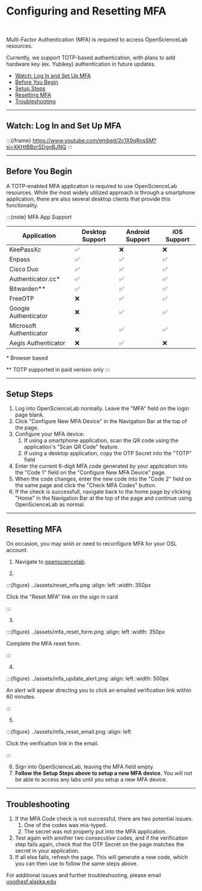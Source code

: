 # Configuring and Resetting MFA
<br>

Multi-Factor Authentication (MFA) is required to access OpenScienceLab resources.

Currently, we support TOTP-based authentication, with plans to add hardware
key (ex. Yubikey) authentication in future updates.

- [Watch: Log In and Set Up MFA](#Watch-Log-In-and-Set-Up-MFA)
- [Before You Begin](#Before-You-Begin)
- [Setup Steps](#Setup-Steps)
- [Resetting MFA](#Resetting-MFA)
- [Troubleshooting](#Troubleshooting)

---

## Watch: Log In and Set Up MFA
:::{iframe} https://www.youtube.com/embed/2c1X9qRnsSM?si=XKHtBBzrSDgnBJNQ
:::

---

## Before You Begin

A TOTP-enabled MFA application is required to use OpenScienceLab resources.
While the most widely utilized approach is through a smartphone application,
there are also several desktop clients that provide this functionality.

:::{note} MFA App Support

| Application             | Desktop Support | Android Support | iOS Support |
| --------------------    | --------------- | --------------- | ----------- |
| KeePassXc               |        ✅       |       ❌        |      ❌     |
| Enpass                  |        ✅       |       ✅        |      ✅     |
| Cisco Duo               |        ✅       |       ✅        |      ✅     |
| Authenticator.cc*       |        ✅       |       ✅        |      ✅     |
| Bitwarden**             |        ✅       |       ✅        |      ✅     |
| FreeOTP                 |        ❌       |       ✅        |      ✅     |
| Google Authenticator    |        ❌       |       ✅        |      ✅     |
| Microsoft Authenticator |        ❌       |       ✅        |      ✅     |
| Aegis Authenticator     |        ❌       |       ✅        |      ❌     |

\* Browser based

\*\* TOTP supported in paid version only
:::

---
## Setup Steps

1. Log into OpenScienceLab normally. Leave the "MFA" field on the login page blank.
1. Click "Configure New MFA Device" in the Navigation Bar at
    the top of the page.
1. Configure your MFA device:
    1. If using a smartphone application, scan the QR code using the
application's "Scan QR Code" feature.
    1. If using a desktop application, copy the OTP Secret into the "TOTP" field
1. Enter the current 6-digit MFA code generated by your application into the "Code 1" field
    on the "Configure New MFA Device" page.
1. When the code changes, enter the new code into the "Code 2" field on the same
    page and click the "Check MFA Codes" button.
1. If the check is successfull, navigate back to the home page by clicking "Home"
    in the Navigation Bar at the top of the page and continue using OpenScienceLab
    as normal.

---
## Resetting MFA

On occasion, you may wish or need to reconfigure MFA for your OSL account.

1. Navigate to [opensciencelab](https://opensciencelab.asf.alaska.edu/).
   
2.
:::{figure} ../assets/reset_mfa.png
:align: left
:width: 350px

<p style="font-size: 14px;">Click the "Reset MFA" link on the sign in card</p>
:::

3.
:::{figure} ../assets/mfa_reset_form.png
:align: left
:width: 350px

<p style="font-size: 14px;">Complete the MFA reset form.</p>
:::

4.
:::{figure} ../assets/mfa_update_alert.png
:align: left
:width: 500px

<p style="font-size: 14px;">An alert will appear directing you to click an emailed verification link within 60 minutes.</p>
:::

5.
:::{figure} ../assets/mfa_reset_email.png
:align: left

<p style="font-size: 14px;">Click the verification link in the email.</p>
:::

6. Sign into OpenScienceLab, leaving the MFA field empty.
7. **Follow the Setup Steps above to setup a new MFA device.** You will not be able to access any labs until you setup a new MFA device.

---
## Troubleshooting

1. If the MFA Code check is not successful, there are two potential issues:
    1. One of the codes was mis-typed.
    1. The secret was not properly put into the MFA application.
1. Test again with another two *consecutive* codes, and if the verification step fails
    again, check that the OTP Secret on the page matches the secret in your application.
1. If all else fails, refresh the page. This will generate a new code, which you
    can then use to follow the same steps above.

For additional issues and further troubleshooting, please email
[uso@asf.alaska.edu](mailto:uso@asf.alaska.edu)



